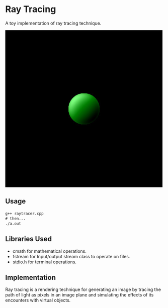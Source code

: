 # Ray Tracing

A toy implementation of ray tracing technique.

<img width=500px src="https://github.com/joaosvictor/ray-tracing/blob/main/image.jpg"/>

Usage
-----
```
g++ raytracer.cpp
# then...
./a.out
```

Libraries Used
-----
* cmath for mathematical operations.
* fstream for Input/output stream class to operate on files.
* stdio.h for terminal operations.

Implementation
-----
Ray tracing is a rendering technique for generating an image by tracing the path of light as pixels in an image plane and simulating the effects of its encounters with virtual objects.

